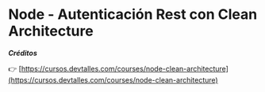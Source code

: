 # Node - Autenticación Rest con Clean Architecture

**_Créditos_**

👉 [https://cursos.devtalles.com/courses/node-clean-architecture](https://cursos.devtalles.com/courses/node-clean-architecture)

